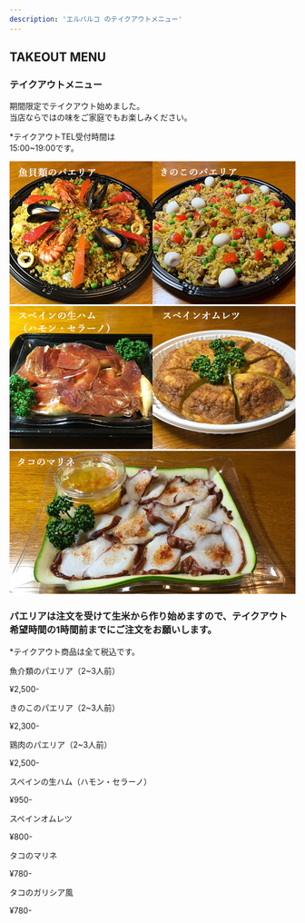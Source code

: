 ```yaml
---
description: 'エルバルコ のテイクアウトメニュー'
---
```

  <div class="mv__takeout mv__content">
    <h2 class="mv__content--heading">TAKEOUT MENU</h2>
  </div>
  <section class="food">
    <div class="takeout">
      <h3 class="takeout--heading">テイクアウトメニュー</h3>
      <p class="takeout--heading--txt">期間限定でテイクアウト始めました。<br>当店ならではの味をご家庭でもお楽しみください。</p>
      <p class="takeout--heading--txt">*テイクアウトTEL受付時間は<br class="sp_only">15:00~19:00です。</p>
    </div>
    <div class="food--inner fadein">
      <div class="food__list--wrap">
        <div class="food__img">
          <img class="food__img--item" src="../images/takeout-00.jpg" alt="魚介類のパエリア">
          <img class="food__img--item" src="../images/takeout-01.jpg" alt="スペインの生ハム（ハモン・セラーノ）">
          <img class="food__img--item" src="../images/takeout-02.jpg" alt="タコのマリネ">
        </div>
        <div class="food__list--area">
          <div class="food__list">
            <h3 class="food__list--heading1">パエリアは注文を受けて生米から作り始めますので、テイクアウト希望時間の1時間前までにご注文をお願いします。</h3>
            <p class="takeout--heading--tax">*テイクアウト商品は全て税込です。</p>
            <div class="food__list--box">
              <div class="food__list--item">
                <p class="food__list--name">魚介類のパエリア（2~3人前）<span class="food__list--info"></span></p>
                <p class="food__list--price">¥2,500-</p>
              </div>
              <div class="food__list--item">
                <p class="food__list--name">きのこのパエリア（2~3人前）<span class="food__list--info"></span></p>
                <p class="food__list--price">¥2,300-</p>
              </div>
              <div class="food__list--item">
                <p class="food__list--name">鶏肉のパエリア（2~3人前）<span class="food__list--info"></span></p>
                <p class="food__list--price">¥2,500-</p>
              </div>
              <div class="food__list--item">
                <p class="food__list--name">スペインの生ハム（ハモン・セラーノ）<span class="food__list--info"></span></p>
                <p class="food__list--price">¥950-</p>
              </div>
              <div class="food__list--item">
                <p class="food__list--name"> スペインオムレツ<span class="food__list--info"></span></p>
                <p class="food__list--price">¥800-</p>
              </div>
              <div class="food__list--item">
                <p class="food__list--name">タコのマリネ<span class="food__list--info"></span></p>
                <p class="food__list--price">¥780-</p>
              </div>
              <div class="food__list--item">
                <p class="food__list--name">タコのガリシア風<span class="food__list--info"></span></p>
                <p class="food__list--price">¥780-</p>
              </div>
            </div>
          </div>
        </div>
      </div>
    </div>
  </section>
